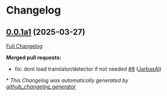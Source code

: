# Changelog

## [0.0.1a1](https://github.com/TigreGotico/ovos-solver-BM25-plugin/tree/0.0.1a1) (2025-03-27)

[Full Changelog](https://github.com/TigreGotico/ovos-solver-BM25-plugin/compare/0.0.0...0.0.1a1)

**Merged pull requests:**

- fix: dont load translator/detector if not needed [\#8](https://github.com/TigreGotico/ovos-solver-BM25-plugin/pull/8) ([JarbasAl](https://github.com/JarbasAl))



\* *This Changelog was automatically generated by [github_changelog_generator](https://github.com/github-changelog-generator/github-changelog-generator)*
